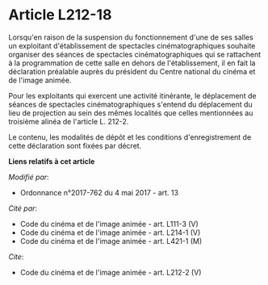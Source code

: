 # Article L212-18

Lorsqu'en raison de la suspension du fonctionnement d'une de ses salles un exploitant d'établissement de spectacles
cinématographiques souhaite organiser des séances de spectacles cinématographiques qui se rattachent à la programmation de
cette salle en dehors de l'établissement, il en fait la déclaration préalable auprès du président du Centre national du
cinéma et de l'image animée. 

Pour les exploitants qui exercent une activité itinérante, le déplacement de séances de spectacles cinématographiques
s'entend du déplacement du lieu de projection au sein des mêmes localités que celles mentionnées au troisième alinéa de
l'article L. 212-2. 

Le contenu, les modalités de dépôt et les conditions d'enregistrement de cette déclaration sont fixées par décret.

**Liens relatifs à cet article**

_Modifié par_:

  - Ordonnance n°2017-762 du 4 mai 2017 - art. 13

_Cité par_:

  - Code du cinéma et de l'image animée - art. L111-3 (V)
  - Code du cinéma et de l'image animée - art. L214-1 (V)
  - Code du cinéma et de l'image animée - art. L421-1 (M)

_Cite_:

  - Code du cinéma et de l'image animée - art. L212-2 (V)
